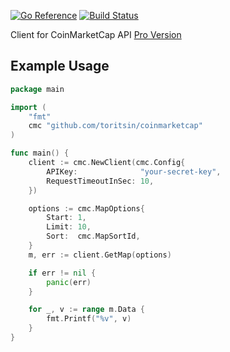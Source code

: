 [![Go Reference](https://pkg.go.dev/badge/github.com/toritsin/coinmarketcap.svg)](https://pkg.go.dev/github.com/toritsin/coinmarketcap)
[![Build Status](https://github.com/toritsin/coinmarketcap/actions/workflows/ci.yml/badge.svg)](https://github.com/toritsin/coinmarketcap/actions/workflows/ci.yml)

Client for CoinMarketCap API [Pro Version](https://pro.coinmarketcap.com/api/v1)

## Example Usage

```go
package main

import (
	"fmt"
	cmc "github.com/toritsin/coinmarketcap"
)

func main() {
	client := cmc.NewClient(cmc.Config{
		APIKey:              "your-secret-key",
		RequestTimeoutInSec: 10,
	})

	options := cmc.MapOptions{
		Start: 1,
		Limit: 10,
		Sort:  cmc.MapSortId,
	}
	m, err := client.GetMap(options)

	if err != nil {
		panic(err)
	}

	for _, v := range m.Data {
		fmt.Printf("%v", v)
	}
}
```